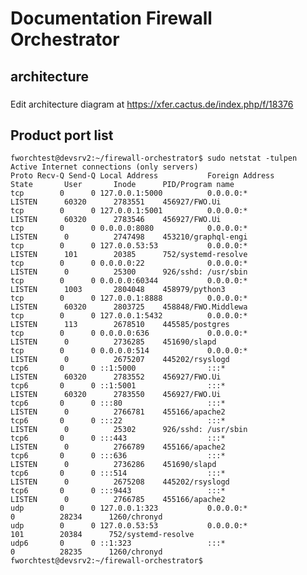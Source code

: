 # Documentation Firewall Orchestrator

## architecture

###
Edit architecture diagram at https://xfer.cactus.de/index.php/f/18376

## Product port list

    fworchtest@devsrv2:~/firewall-orchestrator$ sudo netstat -tulpen
    Active Internet connections (only servers)
    Proto Recv-Q Send-Q Local Address           Foreign Address         State       User       Inode      PID/Program name    
    tcp        0      0 127.0.0.1:5000          0.0.0.0:*               LISTEN      60320      2783551    456927/FWO.Ui       
    tcp        0      0 127.0.0.1:5001          0.0.0.0:*               LISTEN      60320      2783546    456927/FWO.Ui       
    tcp        0      0 0.0.0.0:8080            0.0.0.0:*               LISTEN      0          2747498    453210/graphql-engi 
    tcp        0      0 127.0.0.53:53           0.0.0.0:*               LISTEN      101        20385      752/systemd-resolve 
    tcp        0      0 0.0.0.0:22              0.0.0.0:*               LISTEN      0          25300      926/sshd: /usr/sbin 
    tcp        0      0 0.0.0.0:60344           0.0.0.0:*               LISTEN      1003       2804048    458979/python3      
    tcp        0      0 127.0.0.1:8888          0.0.0.0:*               LISTEN      60320      2803725    458848/FWO.Middlewa 
    tcp        0      0 127.0.0.1:5432          0.0.0.0:*               LISTEN      113        2678510    445585/postgres     
    tcp        0      0 0.0.0.0:636             0.0.0.0:*               LISTEN      0          2736285    451690/slapd        
    tcp        0      0 0.0.0.0:514             0.0.0.0:*               LISTEN      0          2675207    445202/rsyslogd     
    tcp6       0      0 ::1:5000                :::*                    LISTEN      60320      2783552    456927/FWO.Ui       
    tcp6       0      0 ::1:5001                :::*                    LISTEN      60320      2783550    456927/FWO.Ui       
    tcp6       0      0 :::80                   :::*                    LISTEN      0          2766781    455166/apache2      
    tcp6       0      0 :::22                   :::*                    LISTEN      0          25302      926/sshd: /usr/sbin 
    tcp6       0      0 :::443                  :::*                    LISTEN      0          2766789    455166/apache2      
    tcp6       0      0 :::636                  :::*                    LISTEN      0          2736286    451690/slapd        
    tcp6       0      0 :::514                  :::*                    LISTEN      0          2675208    445202/rsyslogd     
    tcp6       0      0 :::9443                 :::*                    LISTEN      0          2766785    455166/apache2      
    udp        0      0 127.0.0.1:323           0.0.0.0:*                           0          28234      1260/chronyd        
    udp        0      0 127.0.0.53:53           0.0.0.0:*                           101        20384      752/systemd-resolve 
    udp6       0      0 ::1:323                 :::*                                0          28235      1260/chronyd        
    fworchtest@devsrv2:~/firewall-orchestrator$ 
 
